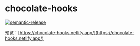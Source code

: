 # chocolate-hooks


[![semantic-release](https://img.shields.io/badge/%20%20%F0%9F%93%A6%F0%9F%9A%80-semantic--release-e10079.svg)](https://github.com/semantic-release/semantic-release)


预览：[https://chocolate-hooks.netlify.app/](https://chocolate-hooks.netlify.app/)